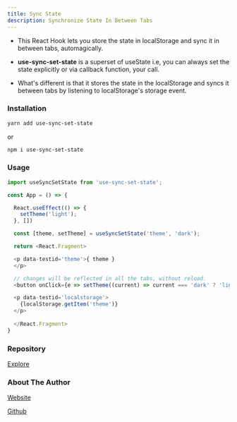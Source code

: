 ```yaml
---
title: Sync State
description: Synchronize State In Between Tabs
---
```


- This React Hook lets you store the state in localStorage and sync it in between tabs, automagically.

- **use-sync-set-state** is a superset of useState i.e, you can always set the state explicitly or via callback function, your call.

- What's different is that it stores the state in the localStorage and syncs it between tabs by listening to localStorage's storage event.

### Installation

```sh
yarn add use-sync-set-state
```
or

```sh
npm i use-sync-set-state

```

### Usage

```js
import useSyncSetState from 'use-sync-set-state';

const App = () => {

  React.useEffect(() => {
    setTheme('light');
  }, [])

  const [theme, setTheme] = useSyncSetState('theme', 'dark');

  return <React.Fragment>

  <p data-testid='theme'>{ theme }
  </p>

  // changes will be reflected in all the tabs, without reload.
  <button onClick={e => setTheme((current) => current === 'dark' ? 'light' : 'dark')}>toggle</button>

  <p data-testid='localstorage'>
    {localStorage.getItem('theme')}
  </p>
  
  </React.Fragment>
}
```

### Repository

[Explore](https://github.com/inblack67/use-sync-set-state)

### About The Author

[Website](https://inblack67.vercel.app)

[Github](https://github.com/inblack67)

